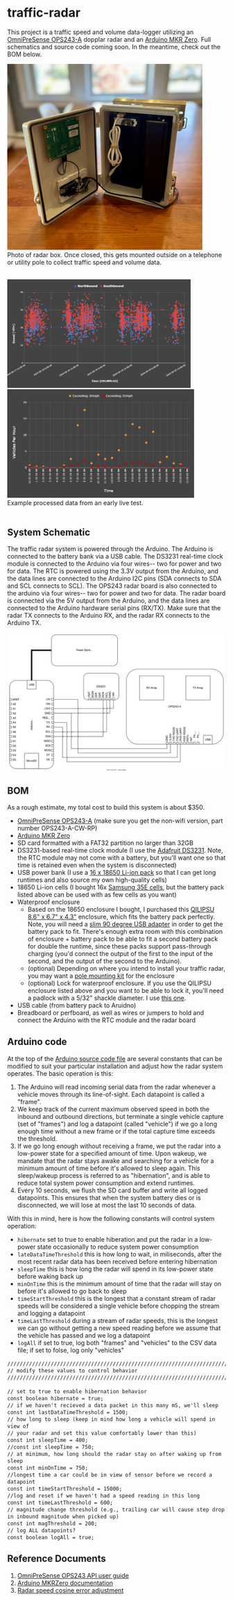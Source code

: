 # traffic-radar
This project is a traffic speed and volume data-logger utilizing an [OmniPreSense OPS243-A](https://omnipresense.com/product/ops243-doppler-radar-sensor/) dopplar radar and an [Arduino MKR Zero](https://docs.arduino.cc/hardware/mkr-zero). Full schematics and source code coming soon. In the meantime, check out the BOM below. 

<img src="radar_box.jpeg" width="450">
<br>
Photo of radar box. Once closed, this gets mounted outside on a telephone or utility pole to collect traffic speed and volume data.
<br><br>

<img src="traffic_speed.png" height="250">  <img src="traffic_volume.png" height="250">
<br>
Example processed data from an early live test.
<br><br>

## System Schematic
The traffic radar system is powered through the Arduino. The Arduino is connected to the battery bank via a USB cable. The DS3231 real-time clock module is connected to the Arduino via four wires-- two for power and two for data. The RTC is powered using the 3.3V output from the Arduino, and the data lines are connected to the Arduino I2C pins (SDA connects to SDA and SCL connects to SCL). The OPS243 radar board is also connected to the arduino via four wires-- two for power and two for data. The radar board is connected via the 5V output from the Arduino, and the data lines are connected to the Arduino hardware serial pins (RX/TX). Make sure that the radar TX connects to the Arduino RX, and the radar RX connects to the Arduino TX.

![system schematic](traffic-radar.svg)

## BOM
As a rough estimate, my total cost to build this system is about $350.
- [OmniPreSense OPS243-A](https://omnipresense.com/product/ops243-doppler-radar-sensor/) (make sure you get the non-wifi version, part number OPS243-A-CW-RP)
- [Arduino MKR Zero](https://docs.arduino.cc/hardware/mkr-zero)
- SD card formatted with a FAT32 partition no larger than 32GB
- DS3231-based real-time clock module (I use the [Adafruit DS3231](https://www.adafruit.com/product/3013). Note, the RTC module may not come with a battery, but you'll want one so that time is retained even when the system is disconnected)
- USB power bank (I use a [16 x 18650 Li-ion pack](https://www.amazon.com/dp/B09TZSSYRV) so that I can get long runtimes and also source my own high-quality cells)
- 18650 Li-ion cells (I bought 16x [Samsung 35E cells](https://www.18650batterystore.com/collections/18650-batteries/products/samsung-35e), but the battery pack listed above can be used with as few cells as you want)
- Waterproof enclosure
  - Based on the 18650 enclosure I bought, I purchased this [QILIPSU 8.6" x 6.7" x 4.3"](https://www.amazon.com/dp/B085QCT543) enclosure, which fits the battery pack perfectly. Note, you will need a [slim 90 degree USB adapter](https://www.amazon.com/dp/B0BVJXN99B) in order to get the battery pack to fit. There's enough extra room with this combination of enclosure + battery pack to be able to fit a second battery pack for double the runtime, since these packs support pass-through charging (you'd connect the output of the first to the input of the second, and the output of the second to the Arduino).
  - (optional) Depending on where you intend to install your traffic radar, you may want a [pole mounting kit](https://www.amazon.com/gp/product/B0B4DW4HFM) for the enclosure
  - (optional) Lock for waterproof enclosure. If you use the QILIPSU enclosure listed above and you want to be able to lock it, you'll need a padlock with a 5/32" shackle diameter. I use [this one](https://www.amazon.com/dp/B00004SQL5).
- USB cable (from battery pack to Aruidno)
- Breadboard or perfboard, as well as wires or jumpers to hold and connect the Arduino with the RTC module and the radar board

## Arduino code
At the top of the [Arduino source code file](traffic-radar.ino) are several constants that can be modified to suit your particular installation and adjust how the radar system operates. The basic operation is this:
  1. The Arduino will read incoming serial data from the radar whenever a vehicle moves through its line-of-sight. Each datapoint is called a "frame".
  2. We keep track of the current maximum observed speed in both the inbound and outbound directions, but terminate a single vehicle capture (set of "frames") and log a datapoint (called "vehicle") if we go a long enough time without a new frame or if the total capture time exceeds the threshold.
  3. If we go long enough without receiving a frame, we put the radar into a low-power state for a specified amount of time. Upon wakeup, we mandate that the radar stays awake and searching for a vehicle for a minimum amount of time before it's allowed to sleep again. This sleep/wakeup process is referred to as "hibernation", and is able to reduce total system power consumption and extend runtimes.
  4. Every 10 seconds, we flush the SD card buffer and write all logged datapoints. This ensures that when the system battery dies or is disconnected, we will lose at most the last 10 seconds of data.

With this in mind, here is how the following constants will control system operation:
- `hibernate` set to true to enable hiberation and put the radar in a low-power state occasionally to reduce system power consumption
- `lateDataTimeThreshold` this is how long to wait, in miliseconds, after the most recent radar data has been received before entering hibernation
- `sleepTime` this is how long the radar will spend in its low-power state before waking back up
- `minOnTime` this is the minimum amount of time that the radar will stay on before it's allowed to go back to sleep
- `timeStartThreshold` this is the longest that a constant stream of radar speeds will be considered a single vehicle before chopping the stream and logging a datapoint
- `timeLastThreshold` during a stream of radar speeds, this is the longest we can go without getting a new speed reading before we assume that the vehicle has passed and we log a datapoint
- `logAll` if set to true, log both "frames" and "vehicles" to the CSV data file; if set to folse, log only "vehicles"

```
////////////////////////////////////////////////////////////////////////////
// modify these values to control behavior
////////////////////////////////////////////////////////////////////////////

// set to true to enable hibernation behavior
const boolean hibernate = true;
// if we haven't recieved a data packet in this many mS, we'll sleep
const int lastDataTimeThreshold = 1500;
// how long to sleep (keep in mind how long a vehicle will spend in view of
// your radar and set this value comfortably lower than this)
const int sleepTime = 400;
//const int sleepTime = 750;
// at minimum, how long should the radar stay on after waking up from sleep
const int minOnTime = 750;
//longest time a car could be in view of sensor before we record a datapoint
const int timeStartThreshold = 15000;
//log and reset if we haven't had a speed reading in this long
const int timeLastThreshold = 600;
// magnitude change threshold (e.g., trailing car will cause step drop in inbound magnitude when picked up)
const int magThreshold = 200;
// log ALL datapoints?
const boolean logAll = true;
```

## Reference Documents
1. [OmniPreSense OPS243 API user guide](https://omnipresense.com/wp-content/uploads/2021/09/AN-010-X_API_Interface.pdf)
2. [Arduino MKRZero documentation](https://docs.arduino.cc/hardware/mkr-zero)
3. [Radar speed cosine error adjustment](https://omnipresense.com/wp-content/uploads/2018/10/AN-011_Cosine-Error.pdf)
